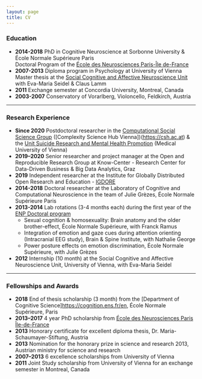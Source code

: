 ```yaml
---
layout: page
title: CV
---
```


### Education

* **2014-2018** PhD in Cognitive Neuroscience at Sorbonne University & École Normale Supérieure Paris  
    Doctoral Program of the [École des Neurosciences Paris-Île de-France][ENP]
* **2007-2013** Diploma program in Psychology at University of Vienna   
  Master thesis at the [Social Cognitive and Affective Neuroscience Unit][SCAN] with Eva-Maria Seidel & Claus Lamm 
* **2011** Exchange semester at Concordia University, Montreal, Canada
* **2003-2007** Conservatory of Vorarlberg, Violoncello, Feldkirch, Austria

___


### Research Experience

* **Since 2020** Postdoctoral researcher in the [Computational Social Science Group](https://dgarcia.eu) ([Complexity Science Hub Vienna]\)(https://csh.ac.at) & the [Unit Suicide Research and Mental Health Promotion](https://www.meduniwien.ac.at/hp/en/sozialmedizin/science/unit-suizidforschung-mental-health-promotion/) (Medical University of Vienna)
* **2019–2020** Senior researcher and project manager at the Open and Reproducible Research Group at Know-Center - Research Center for Data-Driven Business & Big Data Analytics, Graz
* **2019** Independent researcher at the Institute for Globally Distributed Open Research and Education - [IGDORE](https://igdore.org/)
* **2014-2018** Doctoral researcher at the Laboratory of Cognitive and Computational Neuroscience in the team of Julie Grèzes, École Normale Supérieure Paris
* **2013-2014** Lab rotations (3-4 months each) during the first year of the [ENP Doctoral program](http://www.paris-neuroscience.fr/en/graduate-program)
    * Sexual cognition & homosexuality: Brain anatomy and the older brother-effect, École Normale Supérieure, with Franck Ramus
    * Integration of emotion and gaze cues during attention orienting (Intracranial EEG study), Brain & Spine Institute, with Nathalie George
    * Power posture effects on emotion discrimination, École Normale Supérieure, with Julie Grèzes
* **2012** Internship (10 month) at the Social Cognitive and Affective Neuroscience Unit, University of Vienna, with Eva-Maria Seidel

___


### Fellowships and Awards

* **2018** End of thesis scholarship (3 month) from the [Department of Cognitive Science]https://cognition.ens.fr/en, École Normale Supérieure, Paris
* **2013–2017** 4 year PhD scholarship from [École des Neurosciences Paris Île-de-France][ENP]
* **2013** Honorary certificate for excellent diploma thesis, Dr. Maria-Schaumayer-Stiftung, Austria
* **2013** Nomination for the honorary prize in science and research 2013, Austrian ministry for science and research
* **2007–2013** 6 excellence scholarships from University of Vienna
* **2011** Joint Study scholarship from University of Vienna for an exchange semester in Montreal, Canada

[ENP]: (http://www.paris-neuroscience.fr/en/enp)
[SCAN]: (https://scan-psy.univie.ac.at/)
